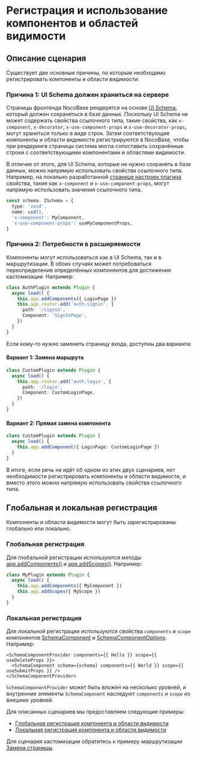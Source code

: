# Регистрация и использование компонентов и областей видимости

## Описание сценария

Существует две основные причины, по которым необходимо регистрировать компоненты и области видимости:

### Причина 1: UI Schema должен храниться на сервере

Страницы фронтенда NocoBase рендерятся на основе [UI Schema](/development/client/ui-schema/what-is-ui-schema), который должен сохраняться в базе данных. Поскольку UI Schema не может содержать свойства ссылочного типа, такие свойства, как `x-component`, `x-decorator`, `x-use-component-props` и `x-use-decorator-props`, могут храниться только в виде строк. Затем соответствующие компоненты и области видимости регистрируются в NocoBase, чтобы при рендеринге страницы система могла сопоставить сохранённые строки с соответствующими компонентами и областями видимости.

В отличие от этого, для UI Schema, которые не нужно сохранять в базе данных, можно напрямую использовать свойства ссылочного типа. Например, на локально разработанной [странице настроек плагина](/plugin-samples/plugin-settings/form) свойства, такие как `x-component` и `x-use-component-props`, могут напрямую использовать значения ссылочного типа.

```ts
const schema: ISchema = {
  type: 'void',
  name: uid(),
  'x-component': MyComponent,
  'x-use-component-props': useMyComponentProps,
}
```

### Причина 2: Потребности в расширяемости

Компоненты могут использоваться как в UI Schema, так и в маршрутизации. В обоих случаях может потребоваться переопределение определённых компонентов для достижения кастомизации. Например:

```ts
class AuthPlugin extends Plugin {
  async load() {
    this.app.addComponents({ LoginPage })
    this.app.router.add('auth.signin', {
      path: '/signin',
      Component: 'SignInPage',
    })
  }
}
```

Если кому-то нужно заменить страницу входа, доступны два варианта:

#### Вариант 1: Замена маршрута

```ts
class CustomPlugin extends Plugin {
  async load() {
    this.app.router.add('auth.login', {
      path: '/login',
      Component: CustomLoginPage,
    })
  }
}
```

#### Вариант 2: Прямая замена компонента

```ts
class CustomPlugin extends Plugin {
  async load() {
    this.app.addComponent({ LoginPage: CustomLoginPage })
  }
}
```

В итоге, если речь не идёт об одном из этих двух сценариев, нет необходимости регистрировать компоненты и области видимости, и вместо этого можно напрямую использовать свойства ссылочного типа.

## Глобальная и локальная регистрация

Компоненты и области видимости могут быть зарегистрированы глобально или локально.

### Глобальная регистрация

Для глобальной регистрации используются методы [app.addComponents()](https://client.docs.nocobase.com/core/application/application#appaddcomponents) и [app.addScopes()](https://client.docs.nocobase.com/core/application/application#appaddscopes). Например:

```ts
class MyPlugin extends Plugin {
  async load() {
    this.app.addComponents({ MyComponent })
    this.app.addScopes({ MyScope })
  }
}
```

### Локальная регистрация

Для локальной регистрации используются свойства `components` и `scope` компонентов [SchemaComponent](https://client.docs.nocobase.com/core/ui-schema/schema-component#schemacomponent-1) и [SchemaComponentOptions](https://client.docs.nocobase.com/core/ui-schema/schema-component#schemacomponentoptions). Например:

```tsx | pure
<SchemaComponentProvider components={{ Hello }} scope={{ useDeleteProps }}>
  <SchemaComponent schema={schema} components={{ World }} scope={{ useSubmitProps }} />
</SchemaComponentProvider>
```

`SchemaComponentProvider` может быть вложен на несколько уровней, и внутренние элементы `SchemaComponent` наследуют `components` и `scope` из внешних уровней.

Для описанных сценариев мы предоставляем следующие примеры:

- [Глобальная регистрация компонента и области видимости](/plugin-samples/component-and-scope/global)
- [Локальная регистрация компонента и области видимости](/plugin-samples/component-and-scope/local)

Для сценария кастомизации обратитесь к примеру маршрутизации [Замена страницы](/plugin-samples/router/replace-page).
